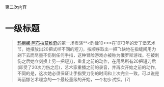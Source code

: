第二次内容
# 一级标题
> [玛丽娜·阿布拉莫维奇](https://baike.baidu.com/item/%E7%8E%9B%E4%B8%BD%E5%A8%9C%C2%B7%E9%98%BF%E5%B8%83%E6%8B%89%E8%8E%AB%E7%BB%B4%E5%A5%87/10348688?fr=aladdin)的第一场表演**<韵律10>**在1973年的爱丁堡艺术节，她摆放出20把式样不同的短刀，按顺序取出一把飞快地在指缝间用力剁下去而尽量不伤到任何手指，这种冒险游戏亦被称为俄罗斯游戏。在被刺伤之后她立刻换上另一把短刀，重复之前的动作，在用尽所有20把短刀后(即受了20次刀伤之后)，艺术家重播之前的录音，并再次开始之前的动作，不同的是，这次她必须保证让手指受刀伤的时间和上次完全一致。可以说是玛丽娜艺术理念的一个最轻量级的开始，一个初步试探。[7] 
